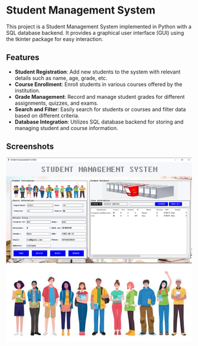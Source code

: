 # Student Management System

This project is a Student Management System implemented in Python with a SQL database backend. It provides a graphical user interface (GUI) using the tkinter package for easy interaction.

## Features

- **Student Registration**: Add new students to the system with relevant details such as name, age, grade, etc.
- **Course Enrollment**: Enroll students in various courses offered by the institution.
- **Grade Management**: Record and manage student grades for different assignments, quizzes, and exams.
- **Search and Filter**: Easily search for students or courses and filter data based on different criteria.
- **Database Integration**: Utilizes SQL database backend for storing and managing student and course information.

## Screenshots
![Screenshot](./screen.png)
![Student](images/student.jpg)

